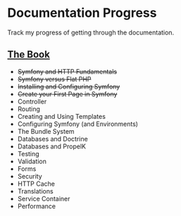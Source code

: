# Documentation Progress

Track my progress of getting through the documentation. 

## [The Book](https://symfony.com/doc/current/book/index.html)

* ~~Symfony and HTTP Fundamentals~~
* ~~Symfony versus Flat PHP~~
* ~~Installing and Configuring Symfony~~
* ~~Create your First Page in Symfony~~
* Controller
* Routing
* Creating and Using Templates
* Configuring Symfony (and Environments)
* The Bundle System
* Databases and Doctrine
* Databases and PropelK
* Testing
* Validation
* Forms
* Security
* HTTP Cache
* Translations
* Service Container
* Performance
